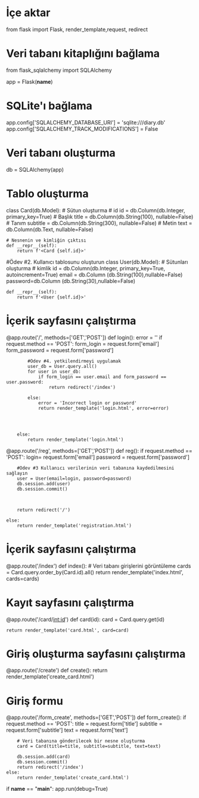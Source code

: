 # İçe aktar
from flask import Flask, render_template,request, redirect
# Veri tabanı kitaplığını bağlama
from flask_sqlalchemy import SQLAlchemy


app = Flask(__name__)
# SQLite'ı bağlama
app.config['SQLALCHEMY_DATABASE_URI'] = 'sqlite:///diary.db'
app.config['SQLALCHEMY_TRACK_MODIFICATIONS'] = False
# Veri tabanı oluşturma
db = SQLAlchemy(app)
# Tablo oluşturma

class Card(db.Model):
    # Sütun oluşturma
    # id
    id = db.Column(db.Integer, primary_key=True)
    # Başlık
    title = db.Column(db.String(100), nullable=False)
    # Tanım
    subtitle = db.Column(db.String(300), nullable=False)
    # Metin
    text = db.Column(db.Text, nullable=False)

    # Nesnenin ve kimliğin çıktısı
    def __repr__(self):
        return f'<Card {self.id}>'
    


#Ödev #2. Kullanıcı tablosunu oluşturun
class User(db.Model):
    # Sütunları oluşturma
     # kimlik
    id = db.Column(db.Integer, primary_key=True, autoincrement=True)
    email = db.Column (db.String(100),nullable=False)
    password=db.Column (db.String(30),nullable=False)

    def __repr__(self):
        return f'<User {self.id}>'







# İçerik sayfasını çalıştırma
@app.route('/', methods=['GET','POST'])
def login():
        error = ''
        if request.method == 'POST':
            form_login = request.form['email']
            form_password = request.form['password']
            
            #Ödev #4. yetkilendirmeyi uygulamak
            user_db = User.query.all()
            for user in user_db:
                if form_login == user.email and form_password == user.password:
                    return redirect('/index')
                
            else:
                error = 'Incorrect login or password'
                return render_template('login.html', error=error)
            


            
        else:
            return render_template('login.html')



@app.route('/reg', methods=['GET','POST'])
def reg():
    if request.method == 'POST':
        login= request.form['email']
        password = request.form['password']
        
        #Ödev #3 Kullanıcı verilerinin veri tabanına kaydedilmesini sağlayın
        user = User(email=login, password=password)
        db.session.add(user)
        db.session.commit()
        

        
        return redirect('/')
    
    else:    
        return render_template('registration.html')


# İçerik sayfasını çalıştırma
@app.route('/index')
def index():
    # Veri tabanı girişlerini görüntüleme
    cards = Card.query.order_by(Card.id).all()
    return render_template('index.html', cards=cards)

# Kayıt sayfasını çalıştırma
@app.route('/card/<int:id>')
def card(id):
    card = Card.query.get(id)

    return render_template('card.html', card=card)

# Giriş oluşturma sayfasını çalıştırma
@app.route('/create')
def create():
    return render_template('create_card.html')

# Giriş formu
@app.route('/form_create', methods=['GET','POST'])
def form_create():
    if request.method == 'POST':
        title =  request.form['title']
        subtitle =  request.form['subtitle']
        text =  request.form['text']

        # Veri tabanına gönderilecek bir nesne oluşturma
        card = Card(title=title, subtitle=subtitle, text=text)

        db.session.add(card)
        db.session.commit()
        return redirect('/index')
    else:
        return render_template('create_card.html')





if __name__ == "__main__":
    app.run(debug=True)
